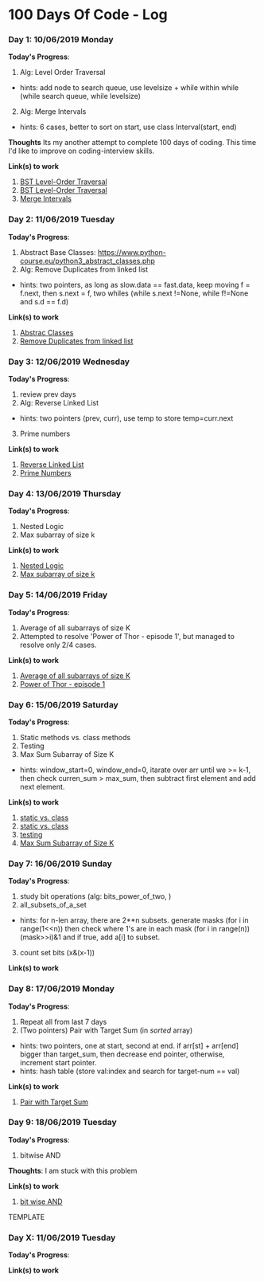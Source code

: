 # 100 Days Of Code - Log

### Day 1: 10/06/2019 Monday

**Today's Progress**: 
1. Alg: Level Order Traversal 
- hints: add node to search queue, use levelsize + while within while (while search queue, while levelsize)
2. Alg: Merge Intervals
- hints: 6 cases, better to sort on start, use class Interval(start, end)

**Thoughts**
Its my another attempt to complete 100 days of coding. This time I'd like to improve on coding-interview skills.

**Link(s) to work**
1. [BST Level-Order Traversal](https://www.educative.io/collection/page/5668639101419520/5671464854355968/5726607939469312)
2. [BST Level-Order Traversal](https://www.hackerrank.com/challenges/30-binary-trees/problem)
3. [Merge Intervals](https://www.educative.io/collection/page/5668639101419520/5671464854355968/5652017242439680)



### Day 2: 11/06/2019 Tuesday

**Today's Progress**:
1. Abstract Base Classes: 
https://www.python-course.eu/python3_abstract_classes.php
2. Alg: Remove Duplicates from linked list
- hints: two pointers, as long as slow.data == fast.data, keep moving f = f.next, then s.next = f, two whiles (while s.next !=None, while f!=None and s.d == f.d)

**Link(s) to work**
1. [Abstrac Classes](https://www.hackerrank.com/challenges/30-abstract-classes/problem)
2. [Remove Duplicates from linked list](https://www.hackerrank.com/challenges/30-linked-list-deletion/problem)



### Day 3: 12/06/2019 Wednesday


**Today's Progress**:
1. review prev days 
2. Alg: Reverse Linked List
- hints: two pointers (prev, curr), use temp to store temp=curr.next
3. Prime numbers

**Link(s) to work**
1. [Reverse Linked List](https://www.educative.io/collection/page/5668639101419520/5671464854355968/4519653420302336)
2. [Prime Numbers](https://www.hackerrank.com/challenges/30-running-time-and-complexity/problem?isFullScreen=false)


### Day 4: 13/06/2019 Thursday

**Today's Progress**:
1. Nested Logic 
2. Max subarray of size k


**Link(s) to work**
1. [Nested Logic](https://www.hackerrank.com/challenges/30-nested-logic/problem)
2. [Max subarray of size k](https://www.educative.io/collection/page/5668639101419520/5671464854355968/5177043027230720)


### Day 5: 14/06/2019 Friday
**Today's Progress**:
1. Average of all subarrays of size K
2. Attempted to resolve 'Power of Thor - episode 1', but managed to resolve 
only 2/4 cases. 


**Link(s) to work**
1. [Average of all subarrays of size K](https://www.educative.io/collection/page/5668639101419520/5671464854355968/6658855733821440)
2. [Power of Thor - episode 1](https://www.codingame.com/ide/puzzle/power-of-thor-episode-1)


### Day 6: 15/06/2019 Saturday
**Today's Progress**:
1. Static methods vs. class methods
2. Testing
3. Max Sum Subarray of Size K
- hints: window_start=0, window_end=0, itarate over arr until we >= k-1, then
check curren_sum > max_sum, then subtract first element and add next element.


**Link(s) to work**
1. [static vs. class](https://stackoverflow.com/questions/12179271/meaning-of-classmethod-and-staticmethod-for-beginner?rq=1)
2. [static vs. class](https://www.programiz.com/python-programming/methods/built-in/staticmethod)
3. [testing](https://www.hackerrank.com/challenges/30-testing)
4. [Max Sum Subarray of Size K](https://www.educative.io/collection/page/5668639101419520/5671464854355968/5177043027230720)


### Day 7: 16/06/2019 Sunday
**Today's Progress**:
1. study bit operations (alg: bits_power_of_two, )
2. all_subsets_of_a_set
- hints: for n-len array, there are 2**n subsets. generate masks (for i in range(1<<n)) 
then check where 1's are in each mask (for i in range(n))
(mask>>i)&1 and if true, add a[i] to subset. 
3. count set bits (x&(x-1))

**Link(s) to work**


### Day 8: 17/06/2019 Monday
**Today's Progress**:
1. Repeat all from last 7 days 
2. (Two pointers) Pair with Target Sum (in *sorted* array)
- hints:  two pointers, one at start, second at end. if arr[st] + arr[end] bigger
than target_sum, then decrease end pointer, otherwise, increment start pointer. 
- hints: hash table (store val:index and search for target-num == val)

**Link(s) to work**
1. [Pair with Target Sum](https://www.educative.io/collection/page/5668639101419520/5671464854355968/6618310940557312)


### Day 9: 18/06/2019 Tuesday
**Today's Progress**:
1. bitwise AND

**Thoughts**: I am stuck with this problem

**Link(s) to work**
1. [bit wise AND](https://www.hackerrank.com/challenges/30-bitwise-and/problem)


TEMPLATE
### Day X: 11/06/2019 Tuesday
**Today's Progress**:

**Link(s) to work**

